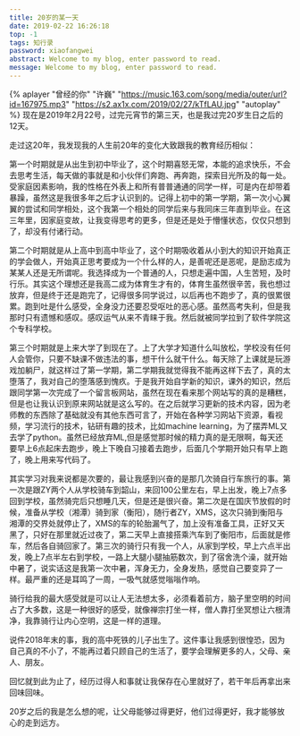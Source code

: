 ```yaml
---
title: 20岁的某一天
date: 2019-02-22 16:26:18
top: -1
tags: 知行录
password: xiaofangwei
abstract: Welcome to my blog, enter password to read.
message: Welcome to my blog, enter password to read.
---
```

{% aplayer "曾经的你" "许巍" "https://music.163.com/song/media/outer/url?id=167975.mp3" "https://s2.ax1x.com/2019/02/27/kTfLAU.jpg" "autoplay" %}
现在是2019年2月22号，过完元宵节的第三天，也是我过完20岁生日之后的12天。

走过这20年，我发现我的人生前20年的变化大致跟我的教育经历相似：

第一个时期就是从出生到初中毕业了，这个时期喜怒无常，本能的追求快乐，不会去思考生活，每天做的事就是和小伙伴们奔跑、再奔跑，探索目光所及的每一处。受家庭因素影响，我的性格在外表上和所有普普通通的同学一样，可是内在却带着暴躁，虽然这是我很多年之后才认识到的。记得上初中的第一学期，第一次小心翼翼的尝试和同学相处，这个我第一个相处的同学后来与我同床三年直到毕业。在这三年里，因家庭变故，让我变得思考的更多，但是还是处于懵懂状态，仅仅只想到了，却没有付诸行动。

第二个时期就是从上高中到高中毕业了，这个时期吸收着从小到大的知识开始真正的学会做人，开始真正思考要成为一个什么样的人，是善呢还是恶呢，是励志成为某某人还是无所谓呢。我选择成为一个普通的人，只想走遍中国，人生苦短，及时行乐。其实这个理想还是我高二成为体育生才有的，体育生虽然很辛苦，我也想过放弃，但是终于还是跑完了，记得很多同学说过，以后再也不跑步了，真的很累很累。跑到吐是什么感受，全身没力还要忍受呕吐的恶心感。虽然高考失利，但是我那时只有遗憾和感叹。感叹运气从来不青睐于我。然后就被同学拉到了软件学院这个专科学校。

第三个时期就是上来大学了到现在了。上了大学才知道什么叫放松，学校没有任何人会管你，只要不缺课不做违法的事，想干什么就干什么。每天除了上课就是玩游戏加躺尸，就这样过了第一学期，第二学期我就觉得我不能再这样下去了，真的太堕落了，我对自己的堕落感到愧疚。于是我开始自学新的知识，课外的知识，然后跟同学第一次完成了一个留言板网站，虽然在现在看来那个网站写的真的是糟糕，但是也让我认识到原来网站就是这么写的。在之后就学习更新的技术内容，因为老师教的东西除了基础就没有其他东西可言了，开始在各种学习网站下资源，看视频，学习流行的技术，钻研有趣的技术，比如machine learning，为了摆弄ML又去学了python。虽然已经放弃ML,但是感觉那时候的精力真的是无限啊，每天还要早上6点起床去跑步，晚上下晚自习接着去跑步，后面几个学期开始只有早上跑了，晚上用来写代码了。

其实学习对我来说都是次要的，最让我感到兴奋的是那几次骑自行车旅行的事。第一次是跟ZY两个人从学校骑车到韶山，来回100公里左右，早上出发，晚上7点多回到学校，虽然骑完后只想睡几天，但是还是很兴奋。第二次是在国庆节放假的时候，准备从学校（湘潭）骑到家（衡阳），随行者ZY，XMS，这次只骑到衡阳与湘潭的交界处就停止了，XMS的车的轮胎漏气了，加上没有准备工具，正好又天黑了，只好在那里就近过夜了，第二天早上直接搭乘汽车到了衡阳市，后面就是修车，然后各自骑回家了。第三次的骑行只有我一个人，从家到学校，早上六点半出发，晚上7点半左右到学校，一路上大腿小腿抽筋数次，到了宿舍洗个澡，就开始中暑了，说实话这是我第一次中暑，浑身无力，全身发热，感觉自己要变异了一样。最严重的还是耳鸣了一周，一吸气就感觉嗡嗡作响。

骑行给我的最大感受就是可以让人无法想太多，必须看着前方，脑子里空明的时间占了大多数，这是一种很好的感受，就像禅宗打坐一样，僧人靠打坐冥想让六根清净，我靠骑行让内心空明，这是一样的道理。

说件2018年末的事，我的高中死铁的儿子出生了。这件事让我感到很惶恐，因为自己真的不小了，不能再过着只顾自己的生活了，要学会理解更多的人，父母、亲人、朋友。

回忆就到此为止了，经历过得人和事就让我保存在心里就好了，若干年后再拿出来回味回味。

20岁之后的我是怎么想的呢，让父母能够过得更好，他们过得更好，我才能够放心的走到远方。